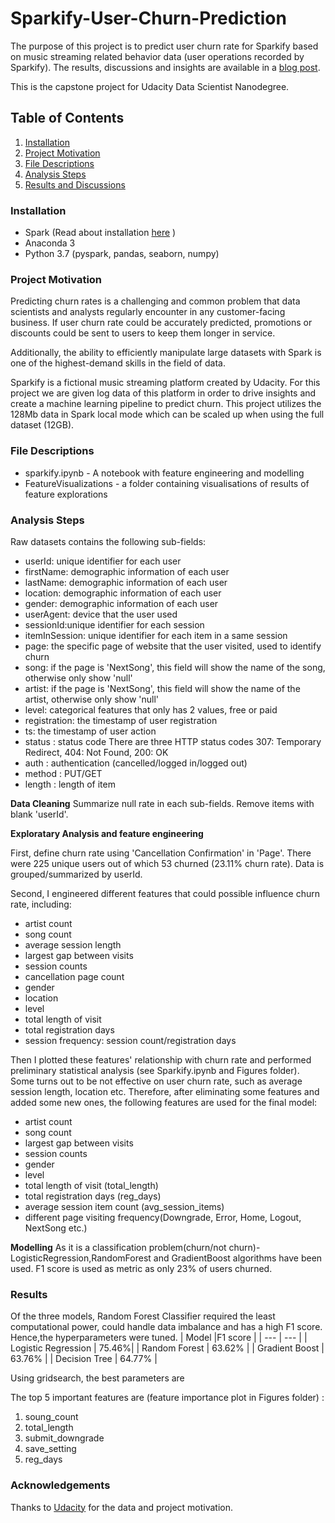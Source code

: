 # Sparkify-User-Churn-Prediction
The purpose of this project is to predict user churn rate for Sparkify based on music streaming related behavior data (user operations recorded by Sparkify).  The results, discussions and insights are available in a [blog post]().

This is the capstone project for Udacity Data Scientist Nanodegree.

## Table of Contents
1. [Installation](#Installation)
2. [Project Motivation](#Project-Motivation)
3. [File Descriptions](#Files-Descriptions)
4. [Analysis Steps](#Analysis-Steps)
5. [Results and Discussions](#Results)

### Installation
* Spark (Read about installation [here](https://changhsinlee.com/install-pyspark-windows-jupyter/) )
* Anaconda 3
* Python 3.7 (pyspark, pandas, seaborn, numpy)

### Project Motivation
Predicting churn rates is a challenging and common problem that data scientists and analysts regularly encounter in any customer-facing business. If user churn rate could be accurately predicted, promotions or discounts could be sent to users to keep them longer in service. 

Additionally, the ability to efficiently manipulate large datasets with Spark is one of the highest-demand skills in the field of data.

Sparkify is a fictional music streaming platform created by Udacity. For this project we are given log data of this platform in order to drive insights and create a machine learning pipeline to predict churn. This project utilizes the 128Mb data in Spark local mode which can be scaled up when using the full dataset (12GB).

### File Descriptions
* sparkify.ipynb - A notebook with feature engineering and modelling
* FeatureVisualizations - a folder containing visualisations of results of feature explorations

### Analysis Steps

Raw datasets contains the following sub-fields:
- userId: unique identifier for each user
- firstName: demographic information of each user
- lastName: demographic information of each user
- location: demographic information of each user
- gender: demographic information of each user
- userAgent: device that the user used
- sessionId:unique identifier for each session
- itemInSession: unique identifier for each item in a same session
- page: the specific page of website that the user visited, used to identify churn
- song: if the page is 'NextSong', this field will show the name of the song, otherwise only show 'null'
- artist: if the page is 'NextSong', this field will show the name of the artist, otherwise only show 'null'
- level: categorical features that only has 2 values, free or paid
- registration: the timestamp of user registration
- ts: the timestamp of user action
- status : status code There are three HTTP status codes 307: Temporary Redirect, 404: Not Found, 200: OK
- auth : authentication (cancelled/logged in/logged out)
- method : PUT/GET
- length : length of item

**Data Cleaning**
Summarize null rate in each sub-fields. Remove items with blank 'userId'.

**Exploratary Analysis and feature engineering**

First, define churn rate using 'Cancellation Confirmation' in 'Page'. There were 225 unique users out of which 53 churned (23.11% churn rate). Data is grouped/summarized by userId.

Second, I engineered different features that could possible influence churn rate, including:
- artist count
- song count 
- average session length
- largest gap between visits  
- session counts 
- cancellation page count  
- gender 
- location 
- level 
- total length of visit 
- total registration days 
- session frequency: session count/registration days 

Then I plotted these features' relationship with churn rate and performed preliminary statistical analysis (see Sparkify.ipynb and Figures folder). Some turns out to be not effective on user churn rate, such as average session length, location etc. Therefore, after eliminating some features and added some new ones, the following features are used for the final model:
- artist count
- song count 
- largest gap between visits  
- session counts 
- gender 
- level 
- total length of visit (total_length)
- total registration days (reg_days) 
- average session item count (avg_session_items)
- different page visiting frequency(Downgrade, Error, Home, Logout, NextSong etc.)

**Modelling**
As it is a classification problem(churn/not churn)-LogisticRegression,RandomForest and GradientBoost algorithms have been used. F1 score is used as metric as only 23% of users churned.

### Results
Of the three models, Random Forest Classifier required the least computational power, could handle data imbalance and has a high F1 score. Hence,the hyperparameters
were tuned.
| Model |F1 score |
| --- | --- |
| Logistic Regression | 75.46%|
| Random Forest | 63.62% |
| Gradient Boost | 63.76% |
| Decision Tree | 64.77% |

Using gridsearch, the best parameters are 

The top 5 important features are (feature importance plot in Figures folder) :
1.	soung_count
2.	total_length
3.  submit_downgrade
4.	save_setting
5.	reg_days

### Acknowledgements
Thanks to [Udacity](www.udacity.com) for the data and project motivation.
